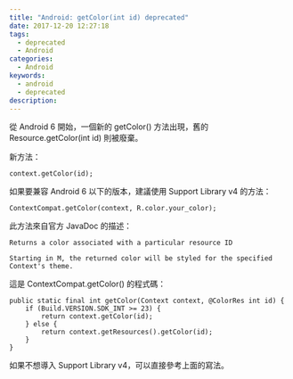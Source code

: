 ```yaml
---
title: "Android: getColor(int id) deprecated"
date: 2017-12-20 12:27:18
tags: 
  - deprecated 
  - Android
categories: 
  - Android
keywords: 
  - android 
  - deprecated
description:
---
```

從 Android 6 開始，一個新的 getColor() 方法出現，舊的 Resource.getColor(int id) 則被廢棄。
<!--more-->
新方法：
```java=
context.getColor(id);
```

如果要兼容 Android 6 以下的版本，建議使用 Support Library v4 的方法：

```java=
ContextCompat.getColor(context, R.color.your_color);
```

此方法來自官方 JavaDoc 的描述：

    Returns a color associated with a particular resource ID
    
    Starting in M, the returned color will be styled for the specified Context's theme.

這是 ContextCompat.getColor() 的程式碼：
```java=
public static final int getColor(Context context, @ColorRes int id) {
    if (Build.VERSION.SDK_INT >= 23) {
        return context.getColor(id);
    } else {
        return context.getResources().getColor(id);
    }
}
```

如果不想導入 Support Library v4，可以直接參考上面的寫法。